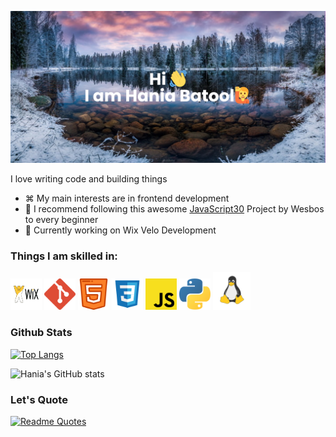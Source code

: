 [![MasterHead](banner-banner.png)](https://github.com/techanthere)



 I love writing code and building things
- ⌘ My main interests are in frontend development
- 🔖 I recommend following this awesome [JavaScript30](https://javascript30.com/) Project by Wesbos to every beginner
- 📖 Currently working on Wix Velo Development



<h3>Things I am skilled in:</h3>

<p>
  <img src="logo/wix_logo.svg" alt="wix velo" width="50" height="50"/>
 <img src="logo/git.svg" alt="git" width="50" height="50"/>
  <img src="logo/html5.svg" alt="html5" width="50" height="50"/>
  <img src="logo/css3.svg" alt="css3" width="50" height="50"/>
  <img src="logo/javascript.svg" alt="javascript" width="50" height="50"/>
  <img src="logo/python.svg" alt="python" width="50" height="50"/>
  <img src="logo/linux.svg" alt="figma" width="60" height="60"/>
</p>

<h3> Github Stats </h3>

[![Top Langs](https://github-readme-stats.vercel.app/api/top-langs/?username=techanthere&layout=compact&theme=dark)](https://github.com/anuraghazra/github-readme-stats)


![Hania's GitHub stats](https://github-readme-stats.vercel.app/api?username=techanthere&show_icons=true&theme=dark)

<h3>Let's Quote</h3>

[![Readme Quotes](https://quotes-github-readme.vercel.app/api?type=horizontal&theme=dark)](https://github.com/piyushsuthar/github-readme-quotes)

